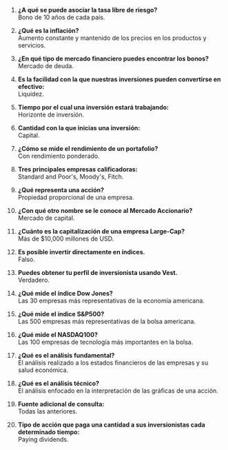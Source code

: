 1. **¿A qué se puede asociar la tasa libre de riesgo?**  
   Bono de 10 años de cada país.

2. **¿Qué es la inflación?**  
   Aumento constante y mantenido de los precios en los productos y servicios.

3. **¿En qué tipo de mercado financiero puedes encontrar los bonos?**  
   Mercado de deuda.

4. **Es la facilidad con la que nuestras inversiones pueden convertirse en efectivo:**  
   Liquidez.

5. **Tiempo por el cual una inversión estará trabajando:**  
   Horizonte de inversión.

6. **Cantidad con la que inicias una inversión:**  
   Capital.

7. **¿Cómo se mide el rendimiento de un portafolio?**  
   Con rendimiento ponderado.

8. **Tres principales empresas calificadoras:**  
   Standard and Poor's, Moody's, Fitch.

9. **¿Qué representa una acción?**  
   Propiedad proporcional de una empresa.

10. **¿Con qué otro nombre se le conoce al Mercado Accionario?**  
    Mercado de capital.

11. **¿Cuánto es la capitalización de una empresa Large-Cap?**  
    Más de $10,000 millones de USD.

12. **Es posible invertir directamente en índices.**  
    Falso.

13. **Puedes obtener tu perfil de inversionista usando Vest.**  
    Verdadero.

14. **¿Qué mide el índice Dow Jones?**  
    Las 30 empresas más representativas de la economía americana.

15. **¿Qué mide el índice S&P500?**  
    Las 500 empresas más representativas de la bolsa americana.

16. **¿Qué mide el NASDAQ100?**  
    Las 100 empresas de tecnología más importantes en la bolsa.

17. **¿Qué es el análisis fundamental?**  
    El análisis realizado a los estados financieros de las empresas y su salud económica.

18. **¿Qué es el análisis técnico?**  
    El análisis enfocado en la interpretación de las gráficas de una acción.

19. **Fuente adicional de consulta:**  
    Todas las anteriores.

20. **Tipo de acción que paga una cantidad a sus inversionistas cada determinado tiempo:**  
    Paying dividends.
